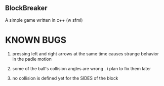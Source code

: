 BlockBreaker
------------------------------------
A simple game written in c++ (w sfml)

KNOWN BUGS 
==========
1.  pressing left and right arrows at the same time causes strange behavior in the padle motion

2.  some of the ball's collision angles are wrong . i plan to fix them later

3.  no collision is defined yet for the SIDES of the block
